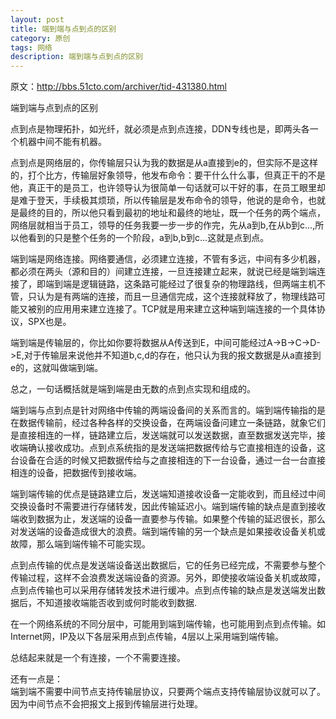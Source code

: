 ```yaml
---
layout: post
title: 端到端与点到点的区别
category: 原创
tags: 网络
description: 端到端与点到点的区别
---
```


原文：http://bbs.51cto.com/archiver/tid-431380.html   

端到端与点到点的区别        

点到点是物理拓扑，如光纤，就必须是点到点连接，DDN专线也是，即两头各一个机器中间不能有机器。         

点到点是网络层的，你传输层只认为我的数据是从a直接到e的，但实际不是这样的，打个比方，传输层好象领导，他发布命令：要干什么什么事，但真正干的不是他，真正干的是员工，也许领导认为很简单一句话就可以干好的事，在员工眼里却是难于登天，手续极其烦琐，所以传输层是发布命令的领导，他说的是命令，也就是最终的目的，所以他只看到最初的地址和最终的地址，既一个任务的两个端点，网络层就相当于员工，领导的任务我要一步一步的作完，先从a到b,在从b到c...,所以他看到的只是整个任务的一个阶段，a到b,b到c...这就是点到点。     

端到端是网络连接。网络要通信，必须建立连接，不管有多远，中间有多少机器，都必须在两头（源和目的）间建立连接，一旦连接建立起来，就说已经是端到端连接了，即端到端是逻辑链路，这条路可能经过了很复杂的物理路线，但两端主机不管，只认为是有两端的连接，而且一旦通信完成，这个连接就释放了，物理线路可能又被别的应用用来建立连接了。TCP就是用来建立这种端到端连接的一个具体协议，SPX也是。     

端到端是传输层的，你比如你要将数据从A传送到E，中间可能经过A->B->C->D->E,对于传输层来说他并不知道b,c,d的存在，他只认为我的报文数据是从a直接到e的，这就叫做端到端。     

总之，一句话概括就是端到端是由无数的点到点实现和组成的。        

端到端与点到点是针对网络中传输的两端设备间的关系而言的。端到端传输指的是在数据传输前，经过各种各样的交换设备，在两端设备问建立一条链路，就象它们是直接相连的一样，链路建立后，发送端就可以发送数据，直至数据发送完毕，接收端确认接收成功。点到点系统指的是发送端把数据传给与它直接相连的设备，这台设备在合适的时候又把数据传给与之直接相连的下一台设备，通过一台一台直接相连的设备，把数据传到接收端。         

端到端传输的优点是链路建立后，发送端知道接收设备一定能收到，而且经过中间交换设备时不需要进行存储转发，因此传输延迟小。端到端传输的缺点是直到接收端收到数据为止，发送端的设备一直要参与传输。如果整个传输的延迟很长，那么对发送端的设备造成很大的浪费。端到端传输的另一个缺点是如果接收设备关机或故障，那么端到端传输不可能实现。     
 
点到点传输的优点是发送端设备送出数据后，它的任务已经完成，不需要参与整个传输过程，这样不会浪费发送端设备的资源。另外，即使接收端设备关机或故障，点到点传输也可以采用存储转发技术进行缓冲。点到点传输的缺点是发送端发出数据后，不知道接收端能否收到或何时能收到数据.    

在一个网络系统的不同分层中，可能用到端到端传输，也可能用到点到点传输。如Internet网，IP及以下各层采用点到点传输，4层以上采用端到端传输。    

总结起来就是一个有连接，一个不需要连接。    

还有一点是：    
端到端不需要中间节点支持传输层协议，只要两个端点支持传输层协议就可以了。因为中间节点不会把报文上报到传输层进行处理。
